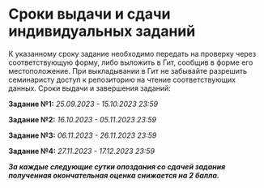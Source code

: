 # Сроки выдачи и сдачи индивидуальных заданий

К указанному сроку задание необходимо передать на проверку через соответствующую форму, либо выложить в Гит, сообщив в форме его местоположение. При выкладывании в Гит не забывайте разрешить семинаристу доступ к репозиторию на чтение соответствующих данных.
Сроки выдачи и завершения заданий:

**Задание №1:** *25.09.2023 - 15.10.2023 23:59*

**Задание №2:** *16.10.2023 - 05.11.2023 23:59*

**Задание №3:** *06.11.2023 - 26.11.2023 23:59*

**Задание №4:** *27.11.2023 - 17.12.2023 23:59*

***За каждые следующие сутки опоздания со сдачей задания полученная окончательная оценка снижается на 2 балла.***
